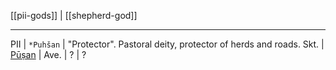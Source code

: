 [[pii-gods]] | [[shepherd-god]]

---

PII | `*Puhšan` | "Protector". Pastoral deity, protector of herds and roads.
Skt. | [Pūṣan](pusan.md) | 
Ave. | ? | ?

